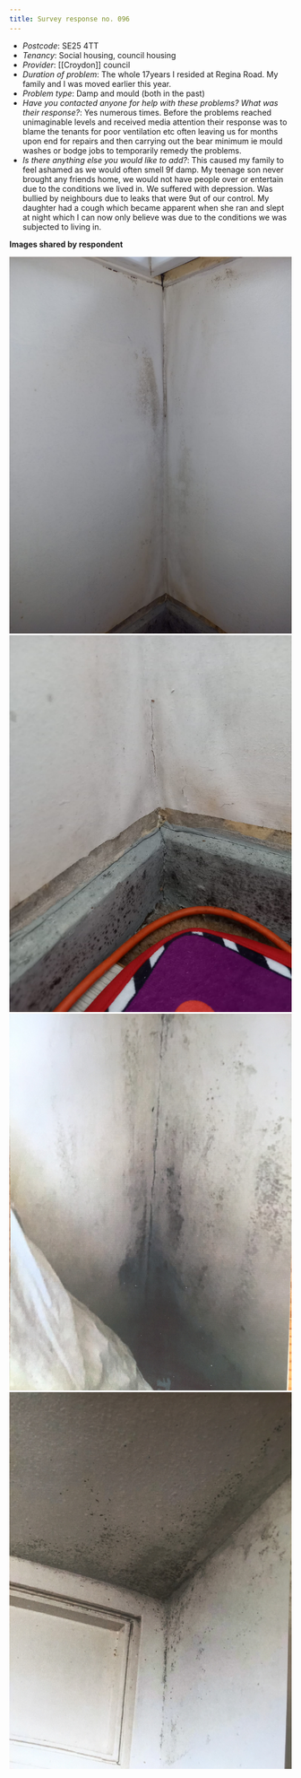 ```yaml
---
title: Survey response no. 096
---
```


- *Postcode*: SE25 4TT 
- *Tenancy*: Social housing, council housing  
- *Provider*: [[Croydon]] council
- *Duration of problem*: The whole 17years I resided at Regina Road.
My family and I was moved earlier this year.  
- *Problem type*: Damp and mould (both in the past)
- *Have you contacted anyone for help with these problems? What was their response?*: Yes numerous times.
Before the problems reached unimaginable levels and received media attention their response was to blame the tenants for poor ventilation etc often leaving us for months upon end for repairs and then carrying out the bear minimum ie mould washes or bodge jobs to temporarily remedy the problems. 
- *Is there anything else you would like to add?*: This caused my family to feel ashamed as we would often smell 9f damp. My teenage son never brought any friends home, we would not have people over or entertain due to the conditions we lived in. We suffered with depression.
Was bullied by neighbours due to leaks that were 9ut of our control.
My daughter had a cough which became apparent when she ran and slept at night which I can now only believe was due to the conditions we was subjected to living in.

**Images shared by respondent**

<img src="/assets/cases/110fc496-abac-4c2d-9d97-6671326ab71e.jpg"/> <img src="/assets/cases/3421afb3-b7ba-4156-bd0f-5b4688765d5b.jpg"/> <img src="/assets/cases/IMG_0613.JPG"/> <img src="/assets/cases/IMG_0614.JPG"/>